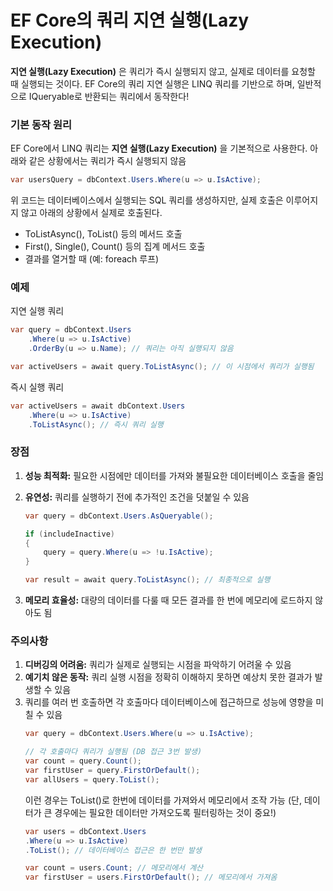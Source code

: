 # EF Core의 쿼리 지연 실행(Lazy Execution)

**지연 실행(Lazy Execution)** 은 쿼리가 즉시 실행되지 않고, 실제로 데이터를 요청할 때 실행되는 것이다. 
EF Core의 쿼리 지연 실행은 LINQ 쿼리를 기반으로 하며, 일반적으로 IQueryable로 반환되는 쿼리에서 동작한다! 

### 기본 동작 원리
EF Core에서 LINQ 쿼리는 **지연 실행(Lazy Execution)** 을 기본적으로 사용한다. 아래와 같은 상황에서는 쿼리가 즉시 실행되지 않음 

```csharp
var usersQuery = dbContext.Users.Where(u => u.IsActive); 
```
위 코드는 데이터베이스에서 실행되는 SQL 쿼리를 생성하지만, 실제 호출은 이루어지지 않고 아래의 상황에서 실제로 호출된다. 

- ToListAsync(), ToList() 등의 메서드 호출 
- First(), Single(), Count() 등의 집계 메서드 호출
- 결과를 열거할 때 (예: foreach 루프)

### 예제
지연 실행 쿼리
```csharp
var query = dbContext.Users
    .Where(u => u.IsActive)
    .OrderBy(u => u.Name); // 쿼리는 아직 실행되지 않음

var activeUsers = await query.ToListAsync(); // 이 시점에서 쿼리가 실행됨
```

즉시 실행 쿼리
```csharp
var activeUsers = await dbContext.Users
    .Where(u => u.IsActive)
    .ToListAsync(); // 즉시 쿼리 실행
```

### 장점
1. **성능 최적화:** 필요한 시점에만 데이터를 가져와 불필요한 데이터베이스 호출을 줄임

2. **유연성:** 쿼리를 실행하기 전에 추가적인 조건을 덧붙일 수 있음
    ```csharp
    var query = dbContext.Users.AsQueryable();

    if (includeInactive)
    {
        query = query.Where(u => !u.IsActive);
    }

    var result = await query.ToListAsync(); // 최종적으로 실행
    ```
3. **메모리 효율성:** 대량의 데이터를 다룰 때 모든 결과를 한 번에 메모리에 로드하지 않아도 됨


### 주의사항
1. **디버깅의 어려움:** 쿼리가 실제로 실행되는 시점을 파악하기 어려울 수 있음
2. **예기치 않은 동작:** 쿼리 실행 시점을 정확히 이해하지 못하면 예상치 못한 결과가 발생할 수 있음
3. 쿼리를 여러 번 호출하면 각 호출마다 데이터베이스에 접근하므로 성능에 영향을 미칠 수 있음
    ```csharp
    var query = dbContext.Users.Where(u => u.IsActive);

    // 각 호출마다 쿼리가 실행됨 (DB 접근 3번 발생)
    var count = query.Count(); 
    var firstUser = query.FirstOrDefault();
    var allUsers = query.ToList();
    ```
    이런 경우는 ToList()로 한번에 데이터를 가져와서 메모리에서 조작 가능 
    (단, 데이터가 큰 경우에는 필요한 데이터만 가져오도록 필터링하는 것이 중요!)
    ```csharp
    var users = dbContext.Users
    .Where(u => u.IsActive)
    .ToList(); // 데이터베이스 접근은 한 번만 발생

    var count = users.Count; // 메모리에서 계산
    var firstUser = users.FirstOrDefault(); // 메모리에서 가져옴
    ```